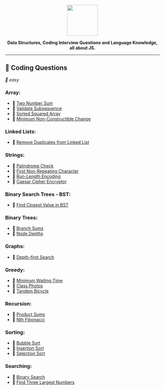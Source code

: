 <p align='center'>
  <img src='https://upload.wikimedia.org/wikipedia/commons/thumb/9/99/Unofficial_JavaScript_logo_2.svg/512px-Unofficial_JavaScript_logo_2.svg.png'  width='100'>
</p>
<p align='center' style='font-weight: bold;'>
  <b>Data Structures, Coding Interview Questions and Language Knowledge, all about JS.</b>
</p>

---

## :dart: Coding Questions

_:balloon: easy_

### Array:

- :balloon: [Two Number Sum](./coding_questions/easy/two_number_sum.md)
- :balloon: [Validate Subsequence](./coding_questions/easy/validate_subsequence.md)
- :balloon: [Sorted Squared Array](./coding_questions/easy/sorted_squared_array.md)
- :balloon: [Minimum Non-Constructible Change](./coding_questions/easy/min_non_constructible_change.md)

### Linked Lists:

- :balloon: [Remove Duplicates from Linked List](./coding_questions/easy/remove_duplicates_linked_list.md)

### Strings:

- :balloon: [Palindrome Check](./coding_questions/easy/palindrome_check.md)
- :balloon: [First Non-Repeating Character](./coding_questions/easy/first_non-repeating_character.md)
- :balloon: [Run-Length Encoding](./coding_questions/easy/run-length_encoding.md)
- :balloon: [Caesar Cipher Encryptor](./coding_questions/easy/caesar_cipher_encryptor.md)

### Binary Search Trees - BST:

- :balloon: [Find Closest Value in BST](./coding_questions/easy/find_closest_value_in_bst.md)

### Binary Trees:

- :balloon: [Branch Sums](./coding_questions/easy/branch_sums.md)
- :balloon: [Node Depths](./coding_questions/easy/node_depths.md)

### Graphs:

- :balloon: [Depth-first Search](./coding_questions/easy/depth-first_search.md)

### Greedy:

- :balloon: [Minimum Waiting Time](./coding_questions/easy/minimum_waiting_time.md)
- :balloon: [Class Photos](./coding_questions/easy/class_photos.md)
- :balloon: [Tandem Bicycle](./coding_questions/easy/tandem_bicycle.md)

### Recursion:

- :balloon: [Product Sums](./coding_questions/easy/product_sum.md)
- :balloon: [Nth Fibonacci](./coding_questions/easy/nth_fib.md)

### Sorting:

- :balloon: [Bubble Sort](./coding_questions/easy/bubble_sort.md)
- :balloon: [Insertion Sort](./coding_questions/easy/insertion_sort.md)
- :balloon: [Selection Sort](./coding_questions/easy/selection_sort.md)

### Searching:

- :balloon: [Binary Search](./coding_questions/easy/binary_search.md)
- :balloon: [Find Three Largest Numbers](./coding_questions/easy/find_three_largest_numbers.md)

<!-- ## :teacher: JavaScript Knowledge Questions: -->
